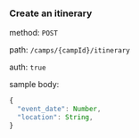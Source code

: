 ### Create an itinerary

method: `POST`

path: `/camps/{campId}/itinerary`

auth: `true`

sample body:

```js
{
  "event_date": Number,
  "location": String,
}
```
